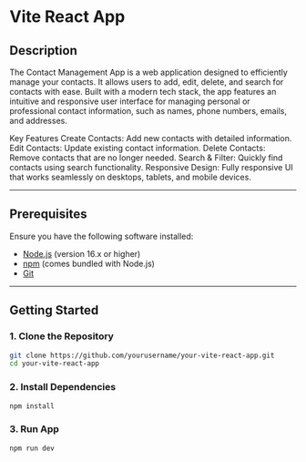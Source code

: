 # Vite React App

## Description

The Contact Management App is a web application designed to efficiently manage your contacts. It allows users to add, edit, delete, and search for contacts with ease. Built with a modern tech stack, the app features an intuitive and responsive user interface for managing personal or professional contact information, such as names, phone numbers, emails, and addresses.

Key Features
Create Contacts: Add new contacts with detailed information.
Edit Contacts: Update existing contact information.
Delete Contacts: Remove contacts that are no longer needed.
Search & Filter: Quickly find contacts using search functionality.
Responsive Design: Fully responsive UI that works seamlessly on desktops, tablets, and mobile devices.

---

## Prerequisites

Ensure you have the following software installed:

- [Node.js](https://nodejs.org/) (version 16.x or higher)
- [npm](https://www.npmjs.com/) (comes bundled with Node.js)
- [Git](https://git-scm.com/)

---

## Getting Started

### 1. Clone the Repository

```bash
git clone https://github.com/yourusername/your-vite-react-app.git
cd your-vite-react-app
```

### 2. Install Dependencies
```bash
npm install
```

### 3. Run App
```bash
npm run dev
```

